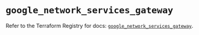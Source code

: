 # `google_network_services_gateway`

Refer to the Terraform Registry for docs: [`google_network_services_gateway`](https://registry.terraform.io/providers/hashicorp/google/6.26.0/docs/resources/network_services_gateway).
